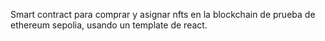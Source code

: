 Smart contract para comprar y asignar nfts en la blockchain de prueba de ethereum sepolia, usando un template de react. 
